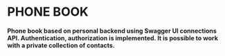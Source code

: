 # PHONE BOOK 
**Phone book based on personal backend using Swagger UI connections API. Authentication, authorization is implemented. It is possible to work with a private collection of contacts.**